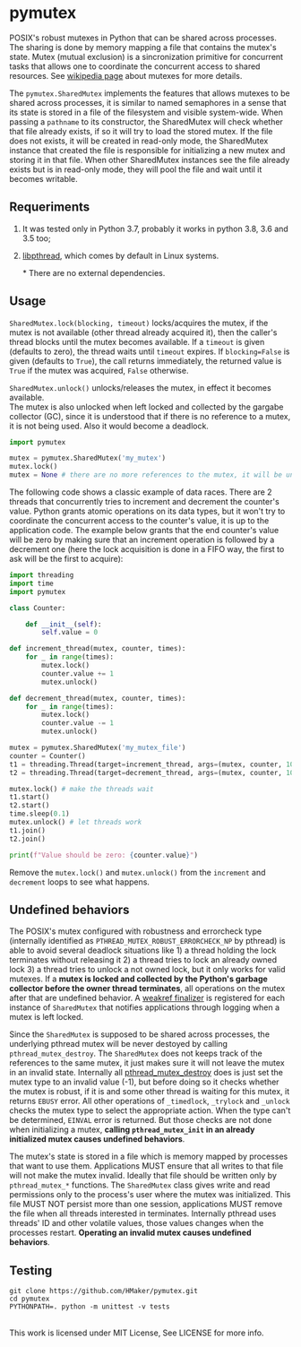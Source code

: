 # pymutex
POSIX's robust mutexes in Python that can be shared across processes.
The sharing is done by memory mapping a file that contains the mutex's state.
Mutex (mutual exclusion) is a sincronization primitive for concurrent tasks that allows one to
coordinate the concurrent access to shared resources. See [wikipedia page][1] about mutexes for more details.

The `pymutex.SharedMutex` implements the features that allows mutexes to be shared across processes, it is similar to named semaphores in a sense that its state is stored in a file of the filesystem and visible system-wide. When passing a `pathname` to its constructor, the SharedMutex will check whether that file already exists, if so it will try to load the stored mutex. If the file does not exists, it will be created in read-only mode, the SharedMutex instance that created the file is responsible for initializing a new mutex and storing it in that file. When other SharedMutex instances see the file already exists but is in read-only mode, they will pool the file and wait until it becomes writable.

## Requeriments
1. It was tested only in Python 3.7, probably it works in python 3.8, 3.6 and 3.5 too;
2. [libpthread][3], which comes by default in Linux systems.
   
    \* There are no external dependencies.

## Usage
`SharedMutex.lock(blocking, timeout)` locks/acquires the mutex, if the mutex is not available (other thread already acquired it), then the caller's thread blocks until the mutex becomes available. If a `timeout` is given (defaults to zero), the thread waits until `timeout` expires. If `blocking=False` is given (defaults to `True`), the call returns immediately, the returned value is `True` if the mutex was acquired, `False` otherwise.

`SharedMutex.unlock()` unlocks/releases the mutex, in effect it becomes available.<br>
The mutex is also unlocked when left locked and collected by the gargabe collector (GC), since it is understood that if there is no reference to a mutex, it is not being used. Also it would become a deadlock.<br>
```python
import pymutex

mutex = pymutex.SharedMutex('my_mutex')
mutex.lock()
mutex = None # there are no more references to the mutex, it will be unlocked when collected by the GC
```

The following code shows a classic example of data races. There are 2 threads that concurrently tries to
increment and decrement the counter's value. Python grants atomic operations on its data types, but it
won't try to coordinate the concurrent access to the counter's value, it is up to the application code.
The example below grants that the end counter's value will be zero by making sure that an increment
operation is followed by a decrement one (here the lock acquisition is done in a FIFO way, the first to ask will be the first to acquire):
```python
import threading
import time
import pymutex

class Counter:

    def __init__(self):
        self.value = 0

def increment_thread(mutex, counter, times):
    for _ in range(times):
        mutex.lock()
        counter.value += 1
        mutex.unlock()

def decrement_thread(mutex, counter, times):
    for _ in range(times):
        mutex.lock()
        counter.value -= 1
        mutex.unlock()

mutex = pymutex.SharedMutex('my_mutex_file')
counter = Counter()
t1 = threading.Thread(target=increment_thread, args=(mutex, counter, 100_000))
t2 = threading.Thread(target=decrement_thread, args=(mutex, counter, 100_000))

mutex.lock() # make the threads wait
t1.start()
t2.start()
time.sleep(0.1)
mutex.unlock() # let threads work
t1.join()
t2.join()

print(f"Value should be zero: {counter.value}")
```
Remove the `mutex.lock()` and `mutex.unlock()` from the `increment` and `decrement` loops to see what happens.

## Undefined behaviors
The POSIX's mutex configured with robustness and errorcheck type (internally identified as `PTHREAD_MUTEX_ROBUST_ERRORCHECK_NP` by pthread) is able to avoid several deadlock situations like 1) a thread holding the lock terminates without releasing it 2) a thread tries to lock an already owned lock 3) a thread tries to unlock a not owned lock, but it only works for valid mutexes. If a __mutex is locked and collected by the Python's garbage collector before the owner thread terminates__, all operations on the mutex after that are undefined behavior. A [weakref finalizer][2] is registered for each instance of `SharedMutex` that notifies applications through logging when a mutex is left locked.

Since the `SharedMutex` is supposed to be shared across processes, the underlying pthread mutex will be never destoyed by calling `pthread_mutex_destroy`. The `SharedMutex` does not keeps track of the references to the same mutex, it just makes sure it will not leave the mutex in an invalid state. Internally all [pthread_mutex_destroy][4] does is just set the mutex type to an invalid value (-1), but before doing so it checks whether the mutex is robust, if it is and some other thread is waiting for this mutex, it returns `EBUSY` error. All other operations of `_timedlock`, `_trylock` and `_unlock` checks the mutex type to select the appropriate action. When the type can't be determined, `EINVAL` error is returned. But those checks are not done when initializing a mutex, __calling `pthread_mutex_init` in an already initialized mutex causes undefined behaviors__.

The mutex's state is stored in a file which is memory mapped by processes that want to use them. Applications MUST ensure that all writes to that file will not make the mutex invalid. Ideally that file should be written only by `pthread_mutex_*` functions. The `SharedMutex` class gives write and read permissions only to the process's user where the mutex was initialized. This file MUST NOT persist more than one session, applications MUST remove the file when all threads interested in terminates. Internally pthread uses threads' ID and other volatile values, those values changes when the processes restart. __Operating an invalid mutex causes undefined behaviors__.


## Testing
```
git clone https://github.com/HMaker/pymutex.git
cd pymutex
PYTHONPATH=. python -m unittest -v tests
```
<br>
This work is licensed under MIT License, See LICENSE for more info.
<br>

[1]: https://en.wikipedia.org/wiki/Mutual_exclusion
[2]: https://docs.python.org/3.7/library/weakref.html#weakref.finalize
[3]: http://sourceware.org/git/?p=glibc.git;a=tree;f=nptl;hb=HEAD
[4]: http://sourceware.org/git/?p=glibc.git;a=blob;f=nptl/pthread_mutex_destroy.c;h=e2c9f8a39ffe81e046f370c34e86a3696bb431e9;hb=HEAD